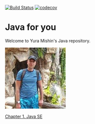[![Build Status](https://travis-ci.org/MishinCorp/java.svg?branch=master)](https://travis-ci.org/MishinCorp/java)
[![codecov](https://codecov.io/gh/MishinCorp/java/branch/master/graph/badge.svg)](https://codecov.io/gh/MishinCorp/java)
# Java for you

Welcome to Yura Mishin's Java repository.

![Photo](https://github.com/MCEmployee/java/blob/master/avatar.jpg)

[Chapter 1. Java SE](https://github.com/MishinCorp/java/tree/master/chapter_001)

